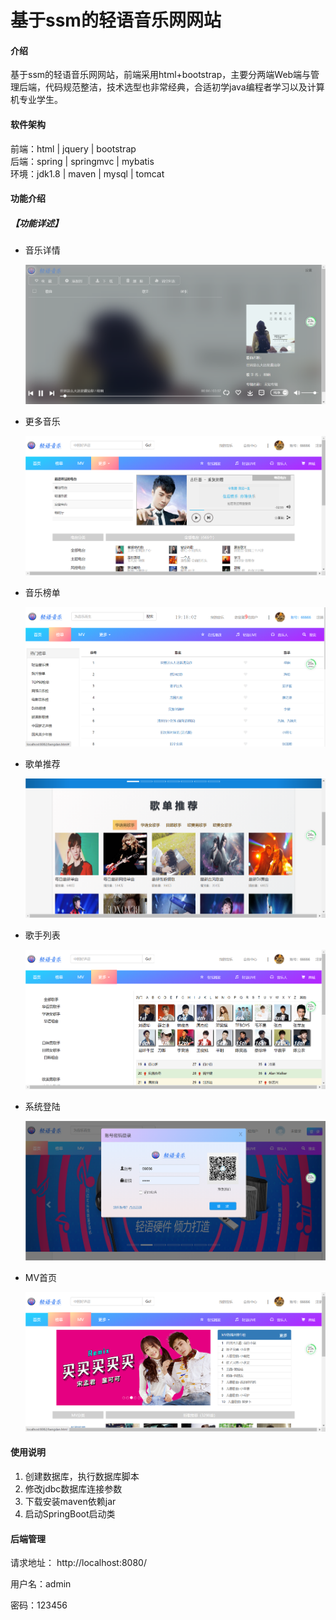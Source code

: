 # 基于ssm的轻语音乐网网站

#### 介绍
基于ssm的轻语音乐网网站，前端采用html+bootstrap，主要分两端Web端与管理后端，代码规范整洁，技术选型也非常经典，合适初学java编程者学习以及计算机专业学生。


#### 软件架构
前端：html | jquery | bootstrap  
后端：spring | springmvc | mybatis  
环境：jdk1.8 | maven | mysql | tomcat      


#### 功能介绍


##### 【功能详述】 

- 音乐详情

    ![输入图片说明](images/image7.png)

- 更多音乐

    ![输入图片说明](images/image6.png)

- 音乐榜单

    ![输入图片说明](images/image4.jpg)

- 歌单推荐

    ![输入图片说明](images/image5.jpg)

- 歌手列表

    ![输入图片说明](images/image1.png)

- 系统登陆

    ![输入图片说明](images/image2.1)

- MV首页

    ![输入图片说明](images/image3.jpg)

#### 使用说明
1. 创建数据库，执行数据库脚本  
2. 修改jdbc数据库连接参数  
3. 下载安装maven依赖jar  
4. 启动SpringBoot启动类  

#### 后端管理

请求地址： http://localhost:8080/

用户名：admin

密码：123456   
